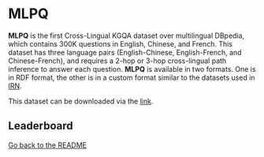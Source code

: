 # MLPQ 

**MLPQ** is the first Cross-Lingual KGQA dataset over multilingual DBpedia, which contains 300K questions in English, Chinese, and French.
This dataset has three language pairs (English-Chinese, English-French, and Chinese-French), and requires a 2-hop or 3-hop cross-lingual path 
inference to answer each question. **MLPQ** is available in two formats. One is in RDF format, the other is in a custom format similar to the datasets used in [IRN](https://github.com/zmtkeke/IRN/tree/master/PathQuestion).

This dataset can be downloaded via the [link](https://github.com/tan92hl/MLPQ).

## Leaderboard 

[Go back to the README](../README.md)